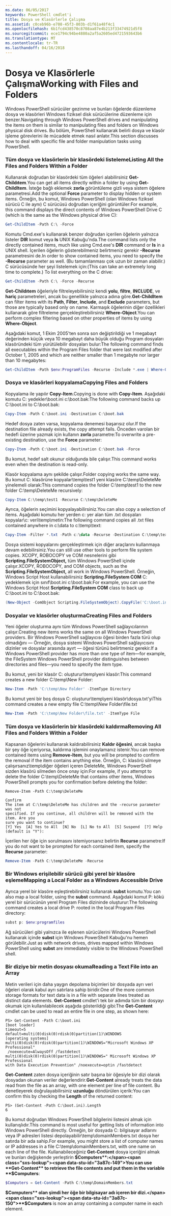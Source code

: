 ```yaml
---
ms.date: 06/05/2017
keywords: PowerShell cmdlet'i
title: Dosya ve Klasörlerle Çalışma
ms.assetid: c0ceb96b-e708-45f3-803b-d1f61a48f4c1
ms.openlocfilehash: 6b1fcd438570c8708aa87e4b213f33474921d5f8
ms.sourcegitcommit: ece1794c94be4880a2af5a2605ed4721593643b6
ms.translationtype: MT
ms.contentlocale: tr-TR
ms.lasthandoff: 04/16/2018
---
```

# <a name="working-with-files-and-folders"></a><span data-ttu-id="3a87c-103">Dosya ve Klasörlerle Çalışma</span><span class="sxs-lookup"><span data-stu-id="3a87c-103">Working with Files and Folders</span></span>

<span data-ttu-id="3a87c-104">Windows PowerShell sürücüler gezinme ve bunları öğelerde düzenleme dosya ve klasörleri Windows fiziksel disk sürücülerine düzenleme için benzer.</span><span class="sxs-lookup"><span data-stu-id="3a87c-104">Navigating through Windows PowerShell drives and manipulating the items on them is similar to manipulating files and folders on Windows physical disk drives.</span></span> <span data-ttu-id="3a87c-105">Bu bölüm, PowerShell kullanarak belirli dosya ve klasör işleme görevlerini ile mücadele etmek nasıl anlatır.</span><span class="sxs-lookup"><span data-stu-id="3a87c-105">This section discusses how to deal with specific file and folder manipulation tasks using PowerShell.</span></span>

### <a name="listing-all-the-files-and-folders-within-a-folder"></a><span data-ttu-id="3a87c-106">Tüm dosya ve klasörlerin bir klasördeki listeleme</span><span class="sxs-lookup"><span data-stu-id="3a87c-106">Listing All the Files and Folders Within a Folder</span></span>

<span data-ttu-id="3a87c-107">Kullanarak doğrudan bir klasördeki tüm öğeleri alabilirsiniz **Get-Childıtem**.</span><span class="sxs-lookup"><span data-stu-id="3a87c-107">You can get all items directly within a folder by using **Get-ChildItem**.</span></span> <span data-ttu-id="3a87c-108">İsteğe bağlı eklemek **zorla** görüntüleme gizli veya sistem öğelere parametresi.</span><span class="sxs-lookup"><span data-stu-id="3a87c-108">Add the optional **Force** parameter to display hidden or system items.</span></span> <span data-ttu-id="3a87c-109">Örneğin, bu komut, Windows PowerShell (olan Windows fiziksel sürücü C ile aynı) C sürücüsü doğrudan içeriğini görüntüler:</span><span class="sxs-lookup"><span data-stu-id="3a87c-109">For example, this command displays the direct contents of Windows PowerShell Drive C (which is the same as the Windows physical drive C):</span></span>

```powershell
Get-ChildItem -Path C:\ -Force
```

<span data-ttu-id="3a87c-110">Komutu Cmd.exe's kullanarak benzer doğrudan içerilen öğelerin yalnızca listeler **DIR** komut veya **ls** UNIX Kabuğu'nda.</span><span class="sxs-lookup"><span data-stu-id="3a87c-110">The command lists only the directly contained items, much like using Cmd.exe's **DIR** command or **ls** in a UNIX shell.</span></span> <span data-ttu-id="3a87c-111">İçerilen öğelerin gösterebilmeniz belirtmeniz gerekir **-Recurse** parametresini de.</span><span class="sxs-lookup"><span data-stu-id="3a87c-111">In order to show contained items, you need to specify the **-Recurse** parameter as well.</span></span> <span data-ttu-id="3a87c-112">(Bu tamamlanması çok uzun bir zaman alabilir.) C sürücüsünde her şeyi listelemek için:</span><span class="sxs-lookup"><span data-stu-id="3a87c-112">(This can take an extremely long time to complete.) To list everything on the C drive:</span></span>

```powershell
Get-ChildItem -Path C:\ -Force -Recurse
```

<span data-ttu-id="3a87c-113">**Get-Childıtem** öğeleriyle filtreleyebilirsiniz kendi **yolu**, **filtre**, **INCLUDE**, ve **hariç** parametreleri, ancak bu genellikle yalnızca adına göre.</span><span class="sxs-lookup"><span data-stu-id="3a87c-113">**Get-ChildItem** can filter items with its **Path**, **Filter**, **Include**, and **Exclude** parameters, but those are typically based only on name.</span></span> <span data-ttu-id="3a87c-114">Karmaşık öğelerinin diğer özellikleri kullanarak göre filtreleme gerçekleştirebilirsiniz **Where-Object**.</span><span class="sxs-lookup"><span data-stu-id="3a87c-114">You can perform complex filtering based on other properties of items by using **Where-Object**.</span></span>

<span data-ttu-id="3a87c-115">Aşağıdaki komut, 1 Ekim 2005'ten sonra son değiştirildiği ve 1 megabayt değerinden küçük veya 10 megabayt daha büyük olduğu Program dosyaları klasöründeki tüm yürütülebilir dosyaları bulur:</span><span class="sxs-lookup"><span data-stu-id="3a87c-115">The following command finds all executables within the Program Files folder that were last modified after October 1, 2005 and which are neither smaller than 1 megabyte nor larger than 10 megabytes:</span></span>

```powershell
Get-ChildItem -Path $env:ProgramFiles -Recurse -Include *.exe | Where-Object -FilterScript {($_.LastWriteTime -gt '2005-10-01') -and ($_.Length -ge 1mb) -and ($_.Length -le 10mb)}
```

### <a name="copying-files-and-folders"></a><span data-ttu-id="3a87c-116">Dosya ve klasörleri kopyalama</span><span class="sxs-lookup"><span data-stu-id="3a87c-116">Copying Files and Folders</span></span>

<span data-ttu-id="3a87c-117">Kopyalama ile yapılır **Copy-Item**.</span><span class="sxs-lookup"><span data-stu-id="3a87c-117">Copying is done with **Copy-Item**.</span></span> <span data-ttu-id="3a87c-118">Aşağıdaki komutu C: yedekler\\boot.ini c:\\boot.bak:</span><span class="sxs-lookup"><span data-stu-id="3a87c-118">The following command backs up C:\\boot.ini to C:\\boot.bak:</span></span>

```powershell
Copy-Item -Path C:\boot.ini -Destination C:\boot.bak
```

<span data-ttu-id="3a87c-119">Hedef dosya zaten varsa, kopyalama denemesi başarısız olur.</span><span class="sxs-lookup"><span data-stu-id="3a87c-119">If the destination file already exists, the copy attempt fails.</span></span> <span data-ttu-id="3a87c-120">Önceden varolan bir hedefi üzerine yazmak için kullanın **zorla** parametre:</span><span class="sxs-lookup"><span data-stu-id="3a87c-120">To overwrite a pre-existing destination, use the **Force** parameter:</span></span>

```powershell
Copy-Item -Path C:\boot.ini -Destination C:\boot.bak -Force
```

<span data-ttu-id="3a87c-121">Bu komut, hedef salt okunur olduğunda bile çalışır.</span><span class="sxs-lookup"><span data-stu-id="3a87c-121">This command works even when the destination is read-only.</span></span>

<span data-ttu-id="3a87c-122">Klasör kopyalama aynı şekilde çalışır.</span><span class="sxs-lookup"><span data-stu-id="3a87c-122">Folder copying works the same way.</span></span> <span data-ttu-id="3a87c-123">Bu komut C: klasörüne kopyalar\\temp\\test1 yeni klasöre C:\\temp\\DeleteMe yinelemeli olarak:</span><span class="sxs-lookup"><span data-stu-id="3a87c-123">This command copies the folder C:\\temp\\test1 to the new folder C:\\temp\\DeleteMe recursively:</span></span>

```powershell
Copy-Item C:\temp\test1 -Recurse C:\temp\DeleteMe
```

<span data-ttu-id="3a87c-124">Ayrıca, öğelerin seçimini kopyalayabilirsiniz.</span><span class="sxs-lookup"><span data-stu-id="3a87c-124">You can also copy a selection of items.</span></span> <span data-ttu-id="3a87c-125">Aşağıdaki komutu her yerden c: yer alan tüm .txt dosyaları kopyalar\\c: veri\\temp\\metin:</span><span class="sxs-lookup"><span data-stu-id="3a87c-125">The following command copies all .txt files contained anywhere in c:\\data to c:\\temp\\text:</span></span>

```powershell
Copy-Item -Filter *.txt -Path c:\data -Recurse -Destination C:\temp\text
```

<span data-ttu-id="3a87c-126">Dosya sistemi kopyalarını gerçekleştirmek için diğer araçlarını kullanmaya devam edebilirsiniz.</span><span class="sxs-lookup"><span data-stu-id="3a87c-126">You can still use other tools to perform file system copies.</span></span> <span data-ttu-id="3a87c-127">XCOPY, ROBOCOPY ve COM nesnelerini gibi **Scripting.FileSystemObject,** tüm Windows PowerShell içinde çalışır.</span><span class="sxs-lookup"><span data-stu-id="3a87c-127">XCOPY, ROBOCOPY, and COM objects, such as the **Scripting.FileSystemObject,** all work in Windows PowerShell.</span></span> <span data-ttu-id="3a87c-128">Örneğin, Windows Script Host kullanabilirsiniz **Scripting.FileSystem COM** C: yedeklemek için sınıf\\boot.ini c:\\boot.bak:</span><span class="sxs-lookup"><span data-stu-id="3a87c-128">For example, you can use the Windows Script Host **Scripting.FileSystem COM** class to back up C:\\boot.ini to C:\\boot.bak:</span></span>

```powershell
(New-Object -ComObject Scripting.FileSystemObject).CopyFile('C:\boot.ini', 'C:\boot.bak')
```

### <a name="creating-files-and-folders"></a><span data-ttu-id="3a87c-129">Dosyalar ve klasörler oluşturma</span><span class="sxs-lookup"><span data-stu-id="3a87c-129">Creating Files and Folders</span></span>

<span data-ttu-id="3a87c-130">Yeni öğeler oluşturma aynı tüm Windows PowerShell sağlayıcılarının çalışır.</span><span class="sxs-lookup"><span data-stu-id="3a87c-130">Creating new items works the same on all Windows PowerShell providers.</span></span> <span data-ttu-id="3a87c-131">Bir Windows PowerShell sağlayıcısı öğesi birden fazla türü olup olmadığını — Örneğin, dosya sistemi Windows PowerShell sağlayıcısını dizinler ve dosyalar arasında ayırt — öğesi türünü belirtmeniz gerekir.</span><span class="sxs-lookup"><span data-stu-id="3a87c-131">If a Windows PowerShell provider has more than one type of item—for example, the FileSystem Windows PowerShell provider distinguishes between directories and files—you need to specify the item type.</span></span>

<span data-ttu-id="3a87c-132">Bu komut, yeni bir klasör C: oluşturur\\temp\\yeni klasör:</span><span class="sxs-lookup"><span data-stu-id="3a87c-132">This command creates a new folder C:\\temp\\New Folder:</span></span>

```powershell
New-Item -Path 'C:\temp\New Folder' -ItemType Directory
```

<span data-ttu-id="3a87c-133">Bu komut yeni bir boş dosya C: oluşturur\\temp\\yeni klasör\\dosya.txt'yi</span><span class="sxs-lookup"><span data-stu-id="3a87c-133">This command creates a new empty file C:\\temp\\New Folder\\file.txt</span></span>

```powershell
New-Item -Path 'C:\temp\New Folder\file.txt' -ItemType File
```

### <a name="removing-all-files-and-folders-within-a-folder"></a><span data-ttu-id="3a87c-134">Tüm dosya ve klasörlerin bir klasördeki kaldırma</span><span class="sxs-lookup"><span data-stu-id="3a87c-134">Removing All Files and Folders Within a Folder</span></span>

<span data-ttu-id="3a87c-135">Kapsanan öğelerini kullanarak kaldırabilirsiniz **Kaldır öğesini**, ancak başka bir şey öğe içeriyorsa, kaldırma işlemini onaylamanız istenir.</span><span class="sxs-lookup"><span data-stu-id="3a87c-135">You can remove contained items using **Remove-Item**, but you will be prompted to confirm the removal if the item contains anything else.</span></span> <span data-ttu-id="3a87c-136">Örneğin, C: klasörü silmeye çalışırsanız\\temp\\diğer öğeleri içeren DeleteMe, Windows PowerShell sizden klasörü silmeden önce onay için:</span><span class="sxs-lookup"><span data-stu-id="3a87c-136">For example, if you attempt to delete the folder C:\\temp\\DeleteMe that contains other items, Windows PowerShell prompts you for confirmation before deleting the folder:</span></span>

```
Remove-Item -Path C:\temp\DeleteMe

Confirm
The item at C:\temp\DeleteMe has children and the -recurse parameter was not
specified. If you continue, all children will be removed with the item. Are you
sure you want to continue?
[Y] Yes  [A] Yes to All  [N] No  [L] No to All  [S] Suspend  [?] Help
(default is "Y"):
```

<span data-ttu-id="3a87c-137">İçerilen her öğe için sorulmasını istemiyorsanız belirtin **Recurse** parametre:</span><span class="sxs-lookup"><span data-stu-id="3a87c-137">If you do not want to be prompted for each contained item, specify the **Recurse** parameter:</span></span>

```powershell
Remove-Item -Path C:\temp\DeleteMe -Recurse
```

### <a name="mapping-a-local-folder-as-a-windows-accessible-drive"></a><span data-ttu-id="3a87c-138">Bir Windows erişilebilir sürücü gibi yerel bir klasöre eşleme</span><span class="sxs-lookup"><span data-stu-id="3a87c-138">Mapping a Local Folder as a Windows Accessible Drive</span></span>

<span data-ttu-id="3a87c-139">Ayrıca yerel bir klasöre eşleştirebilirsiniz kullanarak **subst** komutu.</span><span class="sxs-lookup"><span data-stu-id="3a87c-139">You can also map a local folder, using the **subst** command.</span></span> <span data-ttu-id="3a87c-140">Aşağıdaki komut P: kökü yerel bir sürücünün yerel Program Files dizininde oluşturur:</span><span class="sxs-lookup"><span data-stu-id="3a87c-140">The following command creates a local drive P: rooted in the local Program Files directory:</span></span>

```powershell
subst p: $env:programfiles
```

<span data-ttu-id="3a87c-141">Ağ sürücüleri gibi yalnızca ile eşlenen sürücülerini Windows PowerShell kullanarak içinde **subst** için Windows PowerShell Kabuğu'nu hemen görülebilir.</span><span class="sxs-lookup"><span data-stu-id="3a87c-141">Just as with network drives, drives mapped within Windows PowerShell using **subst** are immediately visible to the Windows PowerShell shell.</span></span>

### <a name="reading-a-text-file-into-an-array"></a><span data-ttu-id="3a87c-142">Bir diziye bir metin dosyası okuma</span><span class="sxs-lookup"><span data-stu-id="3a87c-142">Reading a Text File into an Array</span></span>

<span data-ttu-id="3a87c-143">Metin verileri için daha yaygın depolama biçimleri bir dosyada ayrı veri öğeleri olarak kabul ayrı satırlara sahip biridir.</span><span class="sxs-lookup"><span data-stu-id="3a87c-143">One of the more common storage formats for text data is in a file with separate lines treated as distinct data elements.</span></span> <span data-ttu-id="3a87c-144">**Get-Content** cmdlet'i tek bir adımda tüm bir dosyayı okumak için kullanılabilecek aşağıda gösterildiği gibi:</span><span class="sxs-lookup"><span data-stu-id="3a87c-144">The **Get-Content** cmdlet can be used to read an entire file in one step, as shown here:</span></span>

```
PS> Get-Content -Path C:\boot.ini
[boot loader]
timeout=5
default=multi(0)disk(0)rdisk(0)partition(1)\WINDOWS
[operating systems]
multi(0)disk(0)rdisk(0)partition(1)\WINDOWS="Microsoft Windows XP Professional"
 /noexecute=AlwaysOff /fastdetect
multi(0)disk(0)rdisk(0)partition(1)\WINDOWS=" Microsoft Windows XP Professional
with Data Execution Prevention" /noexecute=optin /fastdetect
```

<span data-ttu-id="3a87c-145">**Get-Content** zaten dosya içeriğinin satır başına bir öğesiyle bir dizi olarak dosyadan okunan veriler değerlendirir.</span><span class="sxs-lookup"><span data-stu-id="3a87c-145">**Get-Content** already treats the data read from the file as an array, with one element per line of file content.</span></span> <span data-ttu-id="3a87c-146">Bu denetleyerek doğrulayabilirsiniz **uzunluğu** döndürülen içerik:</span><span class="sxs-lookup"><span data-stu-id="3a87c-146">You can confirm this by checking the **Length** of the returned content:</span></span>

```
PS> (Get-Content -Path C:\boot.ini).Length
6
```

<span data-ttu-id="3a87c-147">Bu komut doğrudan Windows PowerShell bilgilerini listesini almak için kullanışlıdır.</span><span class="sxs-lookup"><span data-stu-id="3a87c-147">This command is most useful for getting lists of information into Windows PowerShell directly.</span></span> <span data-ttu-id="3a87c-148">Örneğin, bir dosyada C: bilgisayar adlarını veya IP adresleri listesi depolayabilir\\temp\\domainMembers.txt dosya her satırda bir ada sahip.</span><span class="sxs-lookup"><span data-stu-id="3a87c-148">For example, you might store a list of computer names or IP addresses in a file C:\\temp\\domainMembers.txt, with one name on each line of the file.</span></span> <span data-ttu-id="3a87c-149">Kullanabileceğiniz **Get-Content** dosya içeriğini almak ve bunları değişkende yerleştirin **$Computers**:</span><span class="sxs-lookup"><span data-stu-id="3a87c-149">You can use **Get-Content** to retrieve the file contents and put them in the variable **$Computers**:</span></span>

```powershell
$Computers = Get-Content -Path C:\temp\DomainMembers.txt
```

<span data-ttu-id="3a87c-150">**$Computers** olan şimdi her öğe bir bilgisayar adı içeren bir dizi.</span><span class="sxs-lookup"><span data-stu-id="3a87c-150">**$Computers** is now an array containing a computer name in each element.</span></span>
